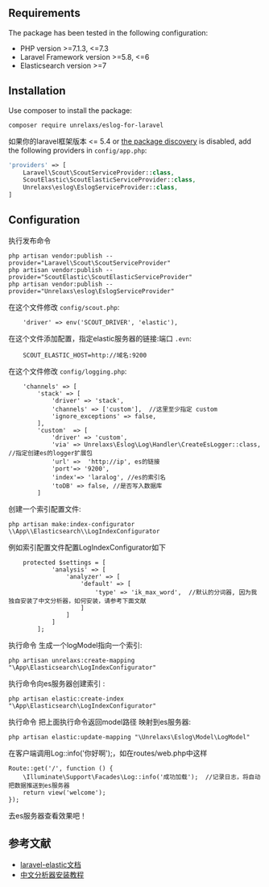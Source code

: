 ## Requirements

The package has been tested in the following configuration:

* PHP version &gt;=7.1.3, &lt;=7.3
* Laravel Framework version &gt;=5.8, &lt;=6
* Elasticsearch version &gt;=7


## Installation

Use composer to install the package:

```
composer require unrelaxs/eslog-for-laravel
```

如果你的laravel框架版本 &lt;= 5.4 or [the package discovery](https://laravel.com/docs/5.5/packages#package-discovery)
is disabled, add the following providers in `config/app.php`:

```php
'providers' => [
    Laravel\Scout\ScoutServiceProvider::class,
    ScoutElastic\ScoutElasticServiceProvider::class,
    Unrelaxs\eslog\EslogServiceProvider::class,
]
```


## Configuration

执行发布命令

```
php artisan vendor:publish --provider="Laravel\Scout\ScoutServiceProvider"
php artisan vendor:publish --provider="ScoutElastic\ScoutElasticServiceProvider"
php artisan vendor:publish --provider="Unrelaxs\eslog\EslogServiceProvider"
```


在这个文件修改 `config/scout.php`:

```
    'driver' => env('SCOUT_DRIVER', 'elastic'),
```

在这个文件添加配置，指定elastic服务器的链接:端口 `.evn`:

```
    SCOUT_ELASTIC_HOST=http://域名:9200
```

在这个文件修改 `config/logging.php`:

```
    'channels' => [
        'stack' => [
            'driver' => 'stack',
            'channels' => ['custom'],  //这里至少指定 custom
            'ignore_exceptions' => false,
        ],
        'custom'  => [
            'driver' => 'custom',
            'via' => Unrelaxs\Eslog\Log\Handler\CreateEsLogger::class, //指定创建es的logger扩展包
            'url' =>  'http://ip', es的链接
            'port'=> '9200',
            'index'=> 'laralog', //es的索引名
            'toDB' => false, //是否写入数据库
        ]
```

创建一个索引配置文件:

```
php artisan make:index-configurator \\App\\Elasticsearch\\LogIndexConfigurator
```

例如索引配置文件配置LogIndexConfigurator如下

```
    protected $settings = [
            'analysis' => [
                'analyzer' => [
                    'default' => [
                        'type' => 'ik_max_word',  //默认的分词器, 因为我独自安装了中文分析器，如何安装，请参考下面文献
                    ]
                ]
            ]
        ];
```

执行命令 生成一个logModel指向一个索引:

```
php artisan unrelaxs:create-mapping "\App\Elasticsearch\LogIndexConfigurator"
```

执行命令向es服务器创建索引 :

```
php artisan elastic:create-index "\App\Elasticsearch\LogIndexConfigurator"
```

执行命令 把上面执行命令返回model路径 映射到es服务器:

```
php artisan elastic:update-mapping "\Unrelaxs\Eslog\Model\LogModel"
```

在客户端调用Log::info('你好啊');，如在routes/web.php中这样

```
Route::get('/', function () {
    \Illuminate\Support\Facades\Log::info('成功加载');  //记录日志，将自动把数据推送到es服务器
    return view('welcome');
});
```

去es服务器查看效果吧！

## 参考文献


- [laravel-elastic文档](https://github.com/babenkoivan/scout-elasticsearch-driver)
- [中文分析器安装教程](https://blog.csdn.net/wolfcode_cn/article/details/81907220)

